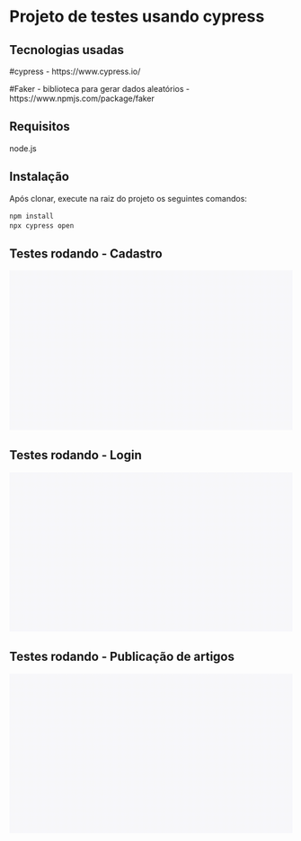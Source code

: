 <h1>Projeto de testes usando cypress</h1>

<h2>Tecnologias usadas</h2>
<p>#cypress - https://www.cypress.io/<p>
<p>#Faker - biblioteca para gerar dados aleatórios - https://www.npmjs.com/package/faker<p>
  
## Requisitos
  node.js
  
## Instalação
  Após clonar, execute na raiz do projeto os seguintes comandos:
```bash
npm install
npx cypress open
```

## Testes rodando - Cadastro
![Alt Text](https://github.com/martinsana/desafio_2/blob/main/cadastro.spec.js.gif)

  
  ## Testes rodando - Login
  ![Alt Text](https://github.com/martinsana/desafio_2/blob/main/login.spec.js.gif)
  
  
  ## Testes rodando - Publicação de artigos
  ![Alt Text](https://github.com/martinsana/desafio_2/blob/main/articles.spec.js.gif)

